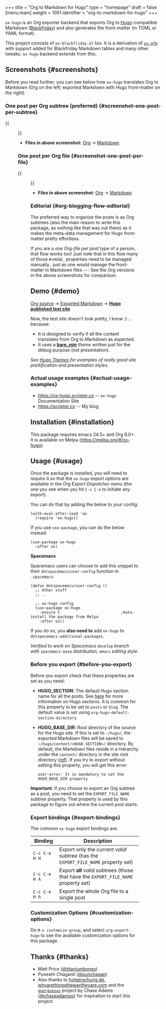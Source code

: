+++
title = "Org to Markdown for Hugo"
type = "homepage"
draft = false
[menu.main]
  weight = 1001
  identifier = "org-to-markdown-for-hugo"
+++

`ox-hugo` is an Org exporter backend that exports Org to
[Hugo](https://gohugo.io/)-compatible Markdown ([Blackfriday](https://github.com/russross/blackfriday)) and also generates the
front-matter (in TOML or YAML format).

This project consists of `ox-blackfriday.el` too. It is a derivation
of [`ox-gfm`](https://github.com/larstvei/ox-gfm) with support added for Blackfriday Markdown tables and
many other tweaks. `ox-hugo` backend extends from this.


## Screenshots {#screenshots}

Before you read further, you can see below how `ox-hugo` translates
Org to Markdown (Org on the left; exported Markdown with Hugo
front-matter on the right).


### One post per Org subtree (preferred) {#screenshot-one-post-per-subtree}

[{{<figure src="/images/one-post-per-subtree.png">}}](/images/one-post-per-subtree.png)

-   **Files in above screenshot:** [Org](https://raw.githubusercontent.com/kaushalmodi/ox-hugo/master/test/site/content-org/screenshot-subtree-export-example.org) -> [Markdown](https://raw.githubusercontent.com/kaushalmodi/ox-hugo/master/test/site/content/writing-hugo-blog-in-org-subtree-export.md)


### One post per Org file {#screenshot-one-post-per-file}

[{{<figure src="/images/one-post-per-file.png">}}](/images/one-post-per-file.png)

-   **Files in above screenshot:** [Org](https://raw.githubusercontent.com/kaushalmodi/ox-hugo/master/test/site/content-org/writing-hugo-blog-in-org-file-export.org) -> [Markdown](https://raw.githubusercontent.com/kaushalmodi/ox-hugo/master/test/site/content/writing-hugo-blog-in-org-file-export.md)


### Editorial {#org-blogging-flow-editorial}

The preferred way to organize the posts is as Org subtrees (also the
main reason to write this package, as nothing like that was out there)
as it makes the meta-data management for Hugo front-matter pretty
effortless.

If you are a _one Org-file per post_ type of a person, that flow works
too! Just note that in this flow many of those `#+HUGO_` properties
need to be managed manually.. just as one would manage the front-matter
in Markdown files --- See the Org versions in the above screenshots for
comparison.


## Demo {#demo}

[Org source](https://github.com/kaushalmodi/ox-hugo/tree/master/test/site/content-org) → [Exported Markdown](https://github.com/kaushalmodi/ox-hugo/tree/master/test/site/content) → [**Hugo published test site**](../test)

Now, the test site doesn't look pretty, I know :) .. because:

-   It is designed to verify if all the content translates from Org to
    Markdown as expected.
-   It uses a [**bare\_min**](https://github.com/kaushalmodi/ox-hugo/tree/master/test/site/themes/bare_min/) _theme_ written just for the debug purpose (not
    presentation).

_See [Hugo Themes](https://themes.gohugo.io/) for examples of really good site prettification and
presentation styles._


### Actual usage examples {#actual-usage-examples}

-   <https://ox-hugo.scripter.co> -- `ox-hugo` Documentation Site
-   <https://scripter.co> -- My blog


## Installation {#installation}

This package requires emacs 24.5+ and Org 9.0+. It is available on
Melpa (<https://melpa.org/#/ox-hugo>).


## Usage {#usage}

Once the package is installed, you will need to _require_ it so that
the `ox-hugo` export options are available in the _Org Export
Dispatcher_ menu (the one you see when you hit `C-c C-e` to initiate
any export).

You can do that by adding the below to your config:

```emacs-lisp
(with-eval-after-load 'ox
  (require 'ox-hugo))
```

If you use `use-package`, you can do the below instead:

```emacs-lisp
(use-package ox-hugo
  :after ox)
```

**Spacemacs**

Spacemacs users can choose to add this snippet to their
`dotspacemacs/user-config` function in `.spacemacs`:

```emacs-lisp
(defun dotspacemacs/user-config ()
  ;; Other stuff
  ;; ..

  ;; ox-hugo config
  (use-package ox-hugo
    :ensure t                           ;Auto-install the package from Melpa
    :after ox))
```

If you do so, you **also need to** add `ox-hugo` to
`dotspacemacs-additional-packages`.

_Verified to work on Spacemacs `develop` branch with `spacemacs-base`
distribution, `emacs` editing style._


### Before you export {#before-you-export}

Before you export check that these properties are set as you need:

-   **HUGO\_SECTION:** The default Hugo section name for all the posts.  See
    [here](http://gohugo.io/content/sections/) for more information on Hugo sections.  It is
    common for this property to be set to `posts` or
    `blog`.  The default value is set using
    `org-hugo-default-section-directory`.
-   **HUGO\_BASE\_DIR:** Root directory of the source for the Hugo site. If
    this is set to `~/hugo/`, the exported Markdown
    files will be saved to
    `~/hugo/content/<HUGO_SECTION>/` directory.  By
    default, the Markdown files reside in a hierarchy
    under the `content/` directory in the site root
    directory ([ref](http://gohugo.io/content/organization/)). If you try to export without
    setting this property, you will get this error:

    ```text
    user-error: It is mandatory to set the HUGO_BASE_DIR property
    ```

**Important**: If you choose to export an Org subtree as a post, you
 need to set the `EXPORT_FILE_NAME` subtree property. That property is
 used by this package to figure out where the current post starts.


### Export bindings {#export-bindings}

The common `ox-hugo` export bindings are:

| Binding       | Description                                                                           |
|---------------|---------------------------------------------------------------------------------------|
| `C-c C-e H H` | Export only the current _valid_ subtree (has the `EXPORT_FILE_NAME` property set)     |
| `C-c C-e H A` | Export **all** _valid_ subtrees (those that have the `EXPORT_FILE_NAME` property set) |
| `C-c C-e H h` | Export the whole Org file to a single post                                            |


### Customization Options {#customization-options}

Do `M-x customize-group`, and select `org-export-hugo` to see the
available customization options for this package.


## Thanks {#thanks}

-   Matt Price ([@titaniumbones](https://github.com/titaniumbones))
-   Puneeth Chaganti ([@punchagan](https://github.com/punchagan))
-   Also thanks to [holgerschurig.de](http://www.holgerschurig.de/en/emacs-blog-from-org-to-hugo/), [whyarethingsthewaytheyare.com](http://whyarethingsthewaytheyare.com/setting-up-the-blog/) and
    the [`goorgoeous`](https://github.com/chaseadamsio/goorgeous) project by Chase Adams ([@chaseadamsio](https://github.com/chaseadamsio)) for
    inspiration to start this project.
